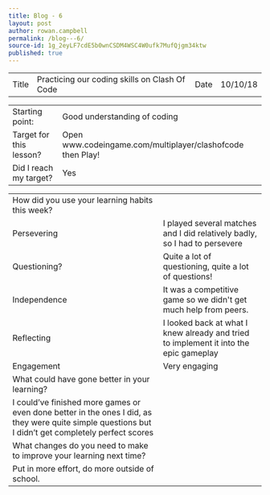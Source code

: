 ```yaml
---
title: Blog - 6
layout: post
author: rowan.campbell
permalink: /blog---6/
source-id: 1g_2eyLF7cdE5b0wnCSDM4WSC4W0ufk7MufQjgm34ktw
published: true
---
```

<table>
  <tr>
    <td>Title</td>
    <td>Practicing our coding skills on Clash Of Code</td>
    <td>Date</td>
    <td>10/10/18</td>
  </tr>
</table>


<table>
  <tr>
    <td>Starting point:</td>
    <td>Good understanding of coding</td>
  </tr>
  <tr>
    <td>Target for this lesson?</td>
    <td>Open www.codeingame.com/multiplayer/clashofcode then Play!</td>
  </tr>
  <tr>
    <td>Did I reach my target? </td>
    <td>Yes</td>
  </tr>
</table>


<table>
  <tr>
    <td>How did you use your learning habits this week?</td>
    <td></td>
  </tr>
  <tr>
    <td>Persevering</td>
    <td>I played several matches and I did relatively badly, so I had to persevere</td>
  </tr>
  <tr>
    <td>Questioning?</td>
    <td>Quite a lot of questioning, quite a lot of questions!</td>
  </tr>
  <tr>
    <td>Independence</td>
    <td>It was a competitive game so we didn't get much help from peers.</td>
  </tr>
  <tr>
    <td>Reflecting</td>
    <td>I looked back at what I knew already and tried to implement it into the epic gameplay</td>
  </tr>
  <tr>
    <td>Engagement</td>
    <td>Very engaging</td>
  </tr>
  <tr>
    <td>What could have gone better in your learning?</td>
    <td></td>
  </tr>
  <tr>
    <td>I could’ve finished more games or even done better in the ones I did, as they were quite simple questions but I didn’t get completely perfect scores</td>
    <td></td>
  </tr>
  <tr>
    <td>What changes do you need to make to improve your learning next time?</td>
    <td></td>
  </tr>
  <tr>
    <td>Put in more effort, do more outside of school.</td>
    <td></td>
  </tr>
</table>


